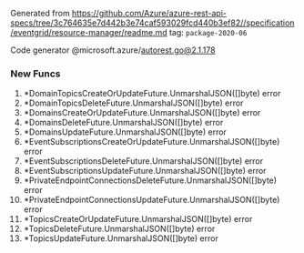 Generated from https://github.com/Azure/azure-rest-api-specs/tree/3c764635e7d442b3e74caf593029fcd440b3ef82//specification/eventgrid/resource-manager/readme.md tag: `package-2020-06`

Code generator @microsoft.azure/autorest.go@2.1.178


### New Funcs

1. *DomainTopicsCreateOrUpdateFuture.UnmarshalJSON([]byte) error
1. *DomainTopicsDeleteFuture.UnmarshalJSON([]byte) error
1. *DomainsCreateOrUpdateFuture.UnmarshalJSON([]byte) error
1. *DomainsDeleteFuture.UnmarshalJSON([]byte) error
1. *DomainsUpdateFuture.UnmarshalJSON([]byte) error
1. *EventSubscriptionsCreateOrUpdateFuture.UnmarshalJSON([]byte) error
1. *EventSubscriptionsDeleteFuture.UnmarshalJSON([]byte) error
1. *EventSubscriptionsUpdateFuture.UnmarshalJSON([]byte) error
1. *PrivateEndpointConnectionsDeleteFuture.UnmarshalJSON([]byte) error
1. *PrivateEndpointConnectionsUpdateFuture.UnmarshalJSON([]byte) error
1. *TopicsCreateOrUpdateFuture.UnmarshalJSON([]byte) error
1. *TopicsDeleteFuture.UnmarshalJSON([]byte) error
1. *TopicsUpdateFuture.UnmarshalJSON([]byte) error
